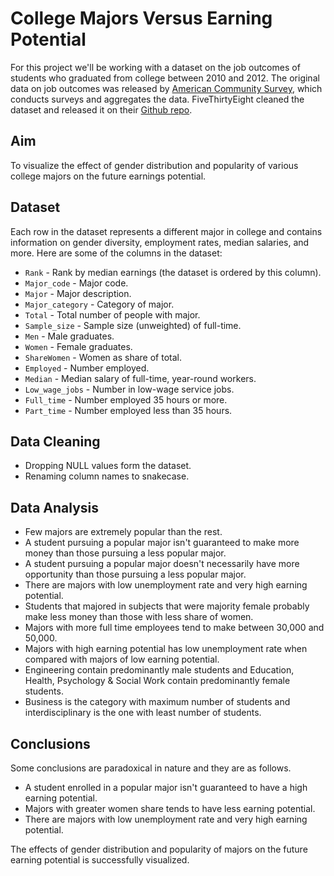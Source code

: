 # College Majors Versus Earning Potential

For this project we'll be working with a dataset on the job outcomes of students who graduated from college between 2010 and 2012. The original data on job outcomes was released by [American Community Survey](https://www.census.gov/programs-surveys/acs/), which conducts surveys and aggregates the data. FiveThirtyEight cleaned the dataset and released it on their [Github repo](https://github.com/fivethirtyeight/data/tree/master/college-majors).

## Aim

To visualize the effect of gender distribution and popularity of various college majors on the future
earnings potential.

## Dataset

Each row in the dataset represents a different major in college and contains information on gender diversity, employment rates, median salaries, and more. Here are some of the columns in the dataset:

* `Rank` - Rank by median earnings (the dataset is ordered by this column).
* `Major_code` - Major code.
* `Major` - Major description.
* `Major_category` - Category of major.
* `Total` - Total number of people with major.
* `Sample_size` - Sample size (unweighted) of full-time.
* `Men` - Male graduates.
* `Women` - Female graduates.
* `ShareWomen` - Women as share of total.
* `Employed` - Number employed.
* `Median` - Median salary of full-time, year-round workers.
* `Low_wage_jobs` - Number in low-wage service jobs.
* `Full_time` - Number employed 35 hours or more.
* `Part_time` - Number employed less than 35 hours.

## Data Cleaning

* Dropping NULL values form the dataset.
* Renaming column names to snakecase.

## Data Analysis

* Few majors are extremely popular than the rest.
* A student pursuing a popular major isn't guaranteed to make more money than those pursuing a less popular major.
* A student pursuing a popular major doesn't necessarily have more opportunity than those pursuing a less popular major. 
* There are majors with low unemployment rate and very high earning potential.
* Students that majored in subjects that were majority female probably make less money than those with less share of women.
* Majors with more full time employees tend to make between 30,000 and 50,000.
* Majors with high earning potential has low unemployment rate when compared with majors of low earning potential.
* Engineering contain predominantly male students and Education, Health, Psychology & Social Work contain predominantly female students.
* Business is the category with maximum number of students and interdisciplinary is the one with least number of students.

## Conclusions

Some conclusions are paradoxical in nature and they are as follows.

* A student enrolled in a popular major isn't guaranteed to have a high earning potential.
* Majors with greater women share tends to have less earning potential. 
* There are majors with low unemployment rate and very high earning potential.

The effects of gender distribution and popularity of majors on the future earning potential is successfully visualized.
